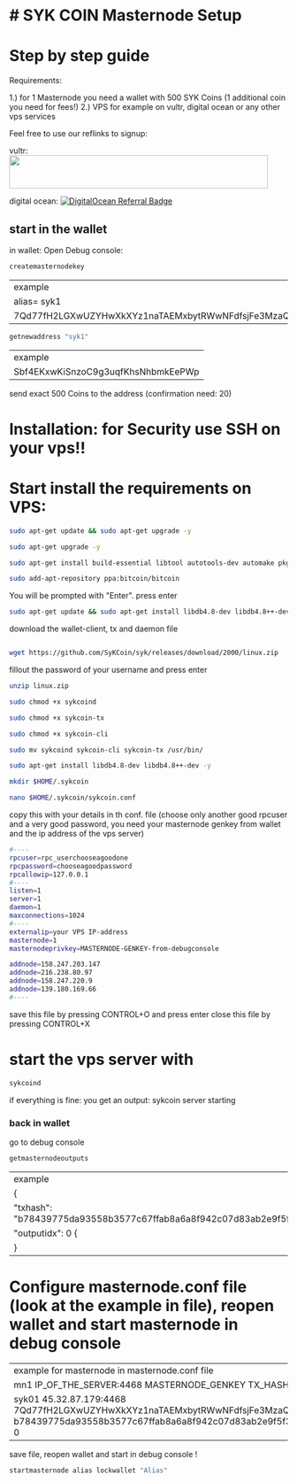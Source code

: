 # # SYK COIN Masternode Setup  
# Step by step guide
 

Requirements: 	

1.) for 1 Masternode you need a wallet with 500 SYK Coins (1 additional coin you need for fees!)
2.) VPS for example on vultr, digital ocean or any other vps services

Feel free to use our reflinks to signup:

vultr: <a href="https://www.vultr.com/?ref=8953070"><img src="https://www.vultr.com/media/banners/banner_468x60.png" width="468" height="60"></a>

digital ocean: <a href="https://www.digitalocean.com/?refcode=7937f503c47f&utm_campaign=Referral_Invite&utm_medium=Referral_Program&utm_source=badge"><img src="https://web-platforms.sfo2.cdn.digitaloceanspaces.com/WWW/Badge%201.svg" alt="DigitalOcean Referral Badge" /></a>
 
## start in the wallet 
in wallet: Open Debug console: 

```bash
createmasternodekey
```

<table>
<tr><td>example</td></tr>
<tr><td>alias= syk1</td></tr>
<tr><td>7Qd77fH2LGXwUZYHwXkXYz1naTAEMxbytRWwNFdfsjFe3MzaQPJ</td></tr>
</table>

```bash
getnewaddress "syk1"  
```

<table>
<tr><td>example</td></tr>
<tr><td>Sbf4EKxwKiSnzoC9g3uqfKhsNhbmkEePWp</td></tr>
</table>

send exact 500 Coins to the address (confirmation need: 20) 


# Installation: for Security use SSH on your vps!!

# Start install the requirements on VPS:

```bash
sudo apt-get update && sudo apt-get upgrade -y
```
```bash
sudo apt-get upgrade -y
```
```bash
sudo apt-get install build-essential libtool autotools-dev automake pkg-config libssl-dev libevent-dev bsdmainutils python3 libboost-system-dev libboost-filesystem-dev libboost-chrono-dev libboost-test-dev libboost-thread-dev libboost-all-dev libboost-program-options-dev libminiupnpc-dev libzmq3-dev libprotobuf-dev protobuf-compiler unzip software-properties-common cmake -y
```
```bash
sudo add-apt-repository ppa:bitcoin/bitcoin
```
You will be prompted with "Enter". press enter

```bash
sudo apt-get update && sudo apt-get install libdb4.8-dev libdb4.8++-dev -y
```

download the wallet-client, tx and daemon file

```bash

wget https://github.com/SyKCoin/syk/releases/download/2000/linux.zip
```
fillout the password of your username and press enter


```bash
unzip linux.zip
```
```bash
sudo chmod +x sykcoind
```
```bash
sudo chmod +x sykcoin-tx
```
```bash
sudo chmod +x sykcoin-cli
```
```bash
sudo mv sykcoind sykcoin-cli sykcoin-tx /usr/bin/
```
```bash
sudo apt-get install libdb4.8-dev libdb4.8++-dev -y
```
```bash
mkdir $HOME/.sykcoin
```
```bash
nano $HOME/.sykcoin/sykcoin.conf
```

copy this with your details in th conf. file (choose only another good rpcuser and a very good password, you need your masternode genkey from wallet and the ip address of the vps server)
```bash
#----
rpcuser=rpc_userchooseagoodone
rpcpassword=chooseagoodpassword
rpcallowip=127.0.0.1
#----
listen=1
server=1
daemon=1
maxconnections=1024
#----
externalip=your VPS IP-address
masternode=1
masternodeprivkey=MASTERNODE-GENKEY-from-debugconsole

addnode=158.247.203.147
addnode=216.238.80.97
addnode=158.247.220.9
addnode=139.180.169.66
#----
```
save this file by pressing CONTROL+O and press enter
close this file by pressing CONTROL+X

# start the vps server with

```bash
sykcoind
```
if everything is fine: you get an output: sykcoin server starting




### back in wallet
 
go to debug console

```bash
getmasternodeoutputs
```
<table>
<tr><td>example</td></tr>
 <tr><td>{</td></tr>
<tr><td>    "txhash": "b78439775da93558b3577c67ffab8a6a8f942c07d83ab2e9f5f3478014052d75", </td></tr>
<tr><td>     "outputidx": 0 {</td></tr>
<tr><td>   }</td></tr>
</table>


# Configure masternode.conf file (look at the example in file), reopen wallet and start masternode in debug console

<table>
<tr><td>example for masternode in masternode.conf file </td></tr>
<tr><td>mn1 IP_OF_THE_SERVER:4468 MASTERNODE_GENKEY TX_HASH TX_OUTPUTS</td></tr>
<tr><td>syk01 45.32.87.179:4468 7Qd77fH2LGXwUZYHwXkXYz1naTAEMxbytRWwNFdfsjFe3MzaQPJ b78439775da93558b3577c67ffab8a6a8f942c07d83ab2e9f5f3478014052d75 0</td></tr>
</table>

save file, reopen wallet and start in debug console !

```bash
startmasternode alias lockwallet "Alias"
```
